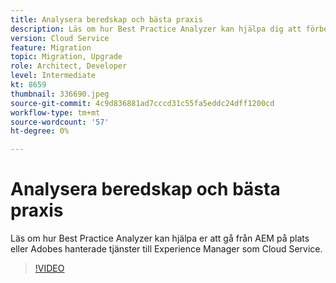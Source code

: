 ```yaml
---
title: Analysera beredskap och bästa praxis
description: Läs om hur Best Practice Analyzer kan hjälpa dig att förbereda programmet för att flyttas till Experience Manager som Cloud Service
version: Cloud Service
feature: Migration
topic: Migration, Upgrade
role: Architect, Developer
level: Intermediate
kt: 8659
thumbnail: 336690.jpeg
source-git-commit: 4c9d836881ad7cccd31c55fa5eddc24dff1200cd
workflow-type: tm+mt
source-wordcount: '57'
ht-degree: 0%

---
```



# Analysera beredskap och bästa praxis

Läs om hur Best Practice Analyzer kan hjälpa er att gå från AEM på plats eller Adobes hanterade tjänster till Experience Manager som Cloud Service.

>[!VIDEO](https://video.tv.adobe.com/v/336690/?quality=12&learn=on)
